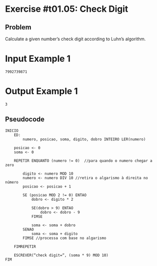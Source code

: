 # Exercise #t01.05: Check Digit

## Problem
Calculate a given number’s check digit according to Luhn’s algorithm.

# Input Example 1

    
    7992739871
# Output Example 1

    3

## Pseudocode

```pseudocode
INICIO
    ED: 
        numero, posicao, soma, digito, dobro INTEIRO LER(numero)
    
    posicao <- 0
    soma <- 0
    
    REPETIR ENQUANTO (numero != 0)  //para quando o numero chegar a zero

        digito <- numero MOD 10 
        numero <- numero DIV 10 //retira o algarismo à direita no número
        posicao <- posicao + 1
        
        SE (posicao MOD 2 != 0) ENTAO
            dobro <- digito * 2 
            
            SE(dobro > 9) ENTAO
                dobro <- dobro - 9 
            FIMSE    
    
            soma <- soma + dobro 
        SENAO
            soma <- soma + digito 
        FIMSE //processa com base no algarismo        
    
    FIMREPETIR
    
    ESCREVER(“check digit=“, (soma * 9) MOD 10) 
FIM

```
